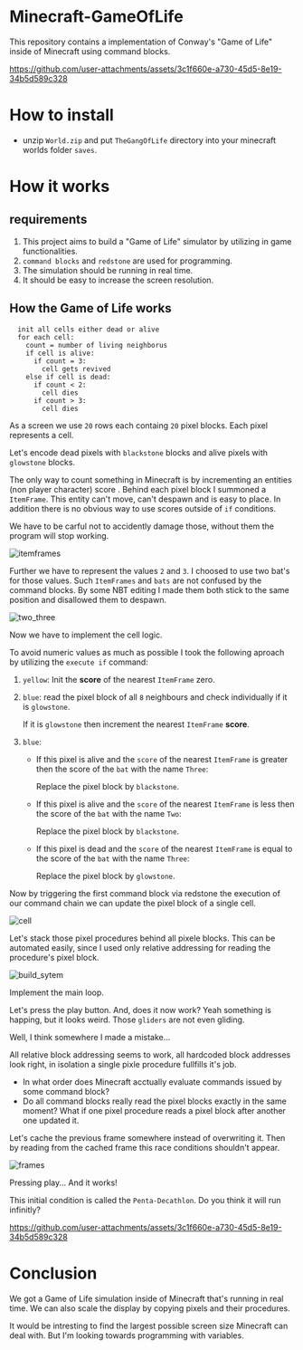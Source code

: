 # Minecraft-GameOfLife

This repository contains a implementation of Conway's "Game of Life" inside of Minecraft using command blocks.

https://github.com/user-attachments/assets/3c1f660e-a730-45d5-8e19-34b5d589c328

# How to install
- unzip `World.zip` and put `TheGangOfLife` directory into your minecraft worlds folder `saves`. 


# How it works

## requirements
1. This project aims to build a "Game of Life" simulator by utilizing in game functionalities.
2. `command blocks` and `redstone` are used for programming.
3. The simulation should be running in real time.
4. It should be easy to increase the screen resolution.

## How the Game of Life works
```
  init all cells either dead or alive
  for each cell:
    count = number of living neighborus
    if cell is alive:
      if count = 3:
        cell gets revived
    else if cell is dead:
      if count < 2:
        cell dies
      if count > 3:
        cell dies
```
As a screen we use `20` rows each containg `20` pixel blocks. Each pixel represents a cell. 

Let's encode dead pixels with `blackstone` blocks and alive pixels with `glowstone` blocks.

The only way to count something in Minecraft is by incrementing an entities (non player character) score .
Behind each pixel block I summoned a `ItemFrame`. This entity can't move, can't despawn and is easy to place.
In addition there is no obvious way to use scores outside of `if` conditions.

We have to be carful not to accidently damage those, without them the program will stop working.

![itemframes](https://github.com/user-attachments/assets/1940732c-f6f0-44e9-9486-f0efcdda5b0c)

Further we have to represent the values `2` and `3`. 
I choosed to use two bat's for those values. 
Such `ItemFrames` and `bats` are not confused by the command blocks.
By some NBT editing I made them both stick to the same position and disallowed them to despawn. 

![two_three](https://github.com/user-attachments/assets/c02f664d-c180-4aa7-882e-38841f6dc241)

Now we have to implement the cell logic.

To avoid numeric values as much as possible I took the following aproach by utilizing the `execute if` command:
1. `yellow`: Init the **score** of the nearest `ItemFrame` zero. 
2. `blue`: read the pixel block of all `8` neighbours and check individually if it is `glowstone`.
   
    If it is `glowstone` then increment the nearest `ItemFrame` **score**.
   
4. `blue`:
    - If this pixel is alive and the `score` of the nearest `ItemFrame` is greater then the score of the `bat` with the name `Three`:
  
      Replace the pixel block by `blackstone`.
    - If this pixel is alive and the `score` of the nearest `ItemFrame` is less then the score of the `bat` with the name `Two`: 

      Replace the pixel block by `blackstone`.
    - If this pixel is dead and the `score` of the nearest `ItemFrame` is equal to the score of the `bat` with the name `Three`:
  
      Replace the pixel block by `glowstone`.
   

Now by triggering the first command block via redstone the execution of our command chain we can update the pixel block of a single cell.

![cell](https://github.com/user-attachments/assets/4972ce82-be88-4a60-ad73-dd13b212173f)

Let's stack those pixel procedures behind all pixele blocks.
This can be automated easily, since I used only relative addressing for reading the procedure's pixel block.

![build_sytem](https://github.com/user-attachments/assets/7eb0baf7-caca-437e-b1c5-0093e53f5417)

Implement the main loop.

Let's press the play button.
And, does it now work? 
Yeah something is happing, but it looks weird. 
Those `gliders` are not even gliding.

Well, I think somewhere I made a mistake...

All relative block addressing seems to work, all hardcoded block addresses look right, in isolation a single pixle procedure fullfills it's job.
- In what order does Minecraft acctually evaluate commands issued by some command block?
- Do all command blocks really read the pixel blocks exactly in the same moment?
What if one pixel procedure reads a pixel block after another one updated it. 

Let's cache the previous frame somewhere instead of overwriting it.
Then by reading from the cached frame this race conditions shouldn't appear.

![frames](https://github.com/user-attachments/assets/508d8e13-f942-42e6-822d-23950db3f063)

Pressing play...
And it works!

This initial condition is called the `Penta-Decathlon`.
Do you think it will run infinitly?

https://github.com/user-attachments/assets/3c1f660e-a730-45d5-8e19-34b5d589c328

# Conclusion

We got a Game of Life simulation inside of Minecraft that's running in real time. 
We can also scale the display by copying pixels and their procedures.

It would be intresting to find the largest possible screen size Minecraft can deal with.
But I'm looking towards programming with variables.
